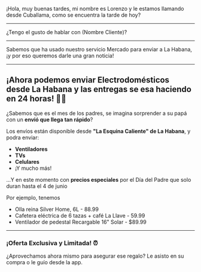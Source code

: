 ¡Hola, muy buenas tardes, mi nombre es Lorenzo y le estamos llamando desde Cuballama, como se encuentra la tarde de hoy?

---
¿Tengo el gusto de hablar con (Nombre Cliente)?

---
Sabemos que ha usado nuestro servicio Mercado para enviar a La Habana, ¡y por eso queremos darle una gran noticia!

---

## ¡Ahora podemos enviar Electrodomésticos desde La Habana y las entregas se esa haciendo en 24 horas! 🚚💨

¿Sabemos que es el mes de los padres, se imagina sorprender a su papá con un **envió que llega tan rápido**?

 Los envíos están disponible desde **"La Esquina Caliente" de La Habana**, y podra enviar:

* **Ventiladores**
* **TVs**
* **Celulares**
* ¡Y mucho más!

...Y en este momento con **precios especiales** por el Día del Padre que solo duran hasta el 4 de junio

Por ejemplo, tenemos
- Olla reina Silver Home, 6L - 88.99
- Cafetera eléctrica de 6 tazas + café La Llave - 59.99
- Ventilador de pedestal Recargable 16" Solar -  $89.99

---

### ¡Oferta Exclusiva y Limitada! ⏰

¿Aprovechamos ahora mismo para asegurar ese regalo? Le asisto en su compra o le guío desde la app.